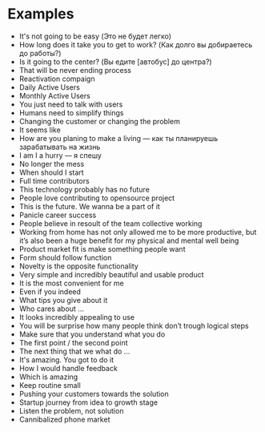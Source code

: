 # Examples

- It's not going to be easy (Это не будет легко)  
- How long does it take you to get to work? (Как долго вы добираетесь до работы?)  
- Is it going to the center? (Вы едите [автобус] до центра?)
- That will be never ending process
- Reactivation compaign
- Daily Active Users
- Monthly Active Users
- You just need to talk with users
- Humans need to simplify things
- Changing the customer or changing the problem
- It seems like
- How are you planing to make a living — как ты планируешь зарабатывать на жизнь
- I am I a hurry — я спешу
- No longer the mess
- When should I start
- Full time contributors
- This technology probably has no future
- People love contributing to opensource project
- This is the future. We wanna be a part of it
- Panicle career success
- People believe in resoult of the team collective working
- Working from home has not only allowed me to be more productive, but it’s also been a huge benefit for my physical and mental well being
- Product market fit is make something people want
- Form should follow function
- Novelty is the opposite functionality
- Very simple and incredibly beautiful and usable product
- It is the most convenient for me
- Even if you indeed
- What tips you give about it
- Who cares about ...
- It looks incredibly appealing to use
- You will be surprise how many people think don’t trough logical steps
- Make sure that you understand what you do
- The first point / the second point
- The next thing that we what do ...
- It\'s amazing. You got to do it
- How I would handle feedback
- Which is amazing
- Keep routine small
- Pushing your customers towards the solution
- Startup journey from idea to growth stage
- Listen the problem, not solution
- Сannibalized phone market
